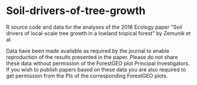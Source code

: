 # Soil-drivers-of-tree-growth
R source code and data for the analyses of the 2018 Ecology paper "Soil drivers of local-scale tree growth in a lowland tropical forest" by Zemunik et al.

Data have been made available as required by the journal to enable reproduction of the results presented in the paper. Please do not share these data without permission of the ForestGEO plot Principal Investigators. If you wish to publish papers based on these data you are also required to get permission from the PIs of the corresponding ForestGEO plots.
